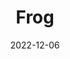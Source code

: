 ---
title: Frog
subtitle: 
layout: default
modal-id: 3
date: 2022-12-06
img: video
vid: IMG_4908.MP4
thumbnail: frog-thumbnail.png
alt: image-alt
price: NAF 500
size: Large
description: Lorem ipsum dolor sit amet, usu cu alterum nominavi lobortis. At duo novum diceret. Tantas apeirian vix et, usu sanctus postulant inciderint ut, populo diceret necessitatibus in vim. Cu eum dicam feugiat noluisse.

---